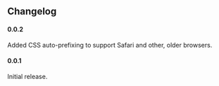 Changelog
------------

#### 0.0.2
Added CSS auto-prefixing to support Safari and other, older browsers.

#### 0.0.1
Initial release.
